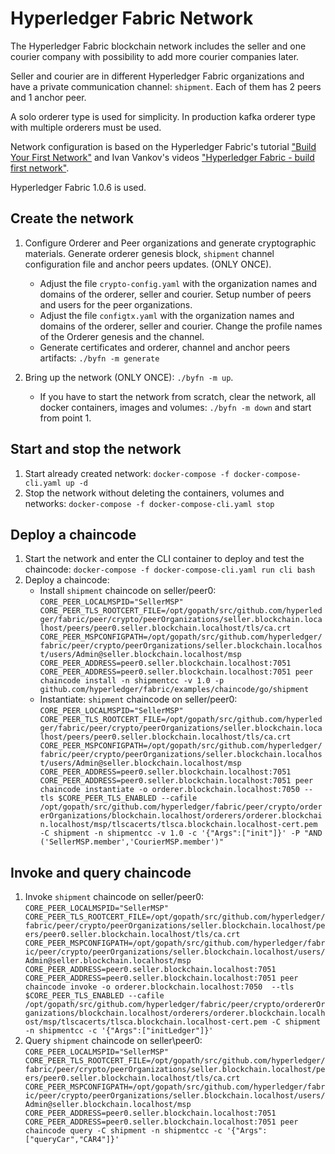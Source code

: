 # Hyperledger Fabric Network

The Hyperledger Fabric blockchain network includes the seller and one courier company with possibility to add more courier companies later.

Seller and courier are in different Hyperledger Fabric organizations and have a private communication channel: `shipment`. Each of them has 2 peers and 1 anchor peer.

A solo orderer type is used for simplicity. In production kafka orderer type with multiple orderers must be used.

Network configuration is based on the Hyperledger Fabric's tutorial ["Build Your First Network"](http://hyperledger-fabric.readthedocs.io/en/release-1.0/build_network.html) and Ivan Vankov's videos ["Hyperledger Fabric - build first network"](https://www.youtube.com/playlist?list=PLjsqymUqgpSTGC4L6ULHCB_Mqmy43OcIh).

Hyperledger Fabric 1.0.6 is used.

## Create the network

1. Configure Orderer and Peer organizations and generate cryptographic materials. Generate orderer genesis block, `shipment` channel configuration file and anchor peers updates. (ONLY ONCE).
    - Adjust the file `crypto-config.yaml` with the organization names and domains of the orderer, seller and courier. Setup number of peers and users for the peer organizations.
    - Adjust the file `configtx.yaml` with the organization names and domains of the orderer, seller and courier. Change the profile names of the Orderer genesis and the channel.
    - Generate certificates and orderer, channel and anchor peers artifacts: `./byfn -m generate`

2. Bring up the network (ONLY ONCE): `./byfn -m up`.
    - If you have to start the network from scratch, clear the network, all docker containers, images and volumes: `./byfn -m down` and start from point 1.
    
## Start and stop the network

1. Start already created network: `docker-compose -f docker-compose-cli.yaml up -d`
2. Stop the network without deleting the containers, volumes and networks: `docker-compose -f docker-compose-cli.yaml stop`

## Deploy a chaincode
1. Start the network and enter the CLI container to deploy and test the chaincode: `docker-compose -f docker-compose-cli.yaml run cli bash`
2. Deploy a chaincode:
    - Install `shipment` chaincode on seller/peer0: `CORE_PEER_LOCALMSPID="SellerMSP" CORE_PEER_TLS_ROOTCERT_FILE=/opt/gopath/src/github.com/hyperledger/fabric/peer/crypto/peerOrganizations/seller.blockchain.localhost/peers/peer0.seller.blockchain.localhost/tls/ca.crt CORE_PEER_MSPCONFIGPATH=/opt/gopath/src/github.com/hyperledger/fabric/peer/crypto/peerOrganizations/seller.blockchain.localhost/users/Admin@seller.blockchain.localhost/msp CORE_PEER_ADDRESS=peer0.seller.blockchain.localhost:7051 CORE_PEER_ADDRESS=peer0.seller.blockchain.localhost:7051 peer chaincode install -n shipmentcc -v 1.0 -p github.com/hyperledger/fabric/examples/chaincode/go/shipment`
    - Instantiate: `shipment` chaincode on seller/peer0: `CORE_PEER_LOCALMSPID="SellerMSP" CORE_PEER_TLS_ROOTCERT_FILE=/opt/gopath/src/github.com/hyperledger/fabric/peer/crypto/peerOrganizations/seller.blockchain.localhost/peers/peer0.seller.blockchain.localhost/tls/ca.crt CORE_PEER_MSPCONFIGPATH=/opt/gopath/src/github.com/hyperledger/fabric/peer/crypto/peerOrganizations/seller.blockchain.localhost/users/Admin@seller.blockchain.localhost/msp CORE_PEER_ADDRESS=peer0.seller.blockchain.localhost:7051 CORE_PEER_ADDRESS=peer0.seller.blockchain.localhost:7051 peer chaincode instantiate -o orderer.blockchain.localhost:7050 --tls $CORE_PEER_TLS_ENABLED --cafile /opt/gopath/src/github.com/hyperledger/fabric/peer/crypto/ordererOrganizations/blockchain.localhost/orderers/orderer.blockchain.localhost/msp/tlscacerts/tlsca.blockchain.localhost-cert.pem -C shipment -n shipmentcc -v 1.0 -c '{"Args":["init"]}' -P "AND ('SellerMSP.member','CourierMSP.member')"`
    
## Invoke and query chaincode

1. Invoke `shipment` chaincode on seller/peer0: `CORE_PEER_LOCALMSPID="SellerMSP" CORE_PEER_TLS_ROOTCERT_FILE=/opt/gopath/src/github.com/hyperledger/fabric/peer/crypto/peerOrganizations/seller.blockchain.localhost/peers/peer0.seller.blockchain.localhost/tls/ca.crt CORE_PEER_MSPCONFIGPATH=/opt/gopath/src/github.com/hyperledger/fabric/peer/crypto/peerOrganizations/seller.blockchain.localhost/users/Admin@seller.blockchain.localhost/msp CORE_PEER_ADDRESS=peer0.seller.blockchain.localhost:7051 CORE_PEER_ADDRESS=peer0.seller.blockchain.localhost:7051 peer chaincode invoke -o orderer.blockchain.localhost:7050  --tls $CORE_PEER_TLS_ENABLED --cafile /opt/gopath/src/github.com/hyperledger/fabric/peer/crypto/ordererOrganizations/blockchain.localhost/orderers/orderer.blockchain.localhost/msp/tlscacerts/tlsca.blockchain.localhost-cert.pem -C shipment -n shipmentcc -c '{"Args":["initLedger"]}'` 
2. Query `shipment` chaincode on seller\peer0: `CORE_PEER_LOCALMSPID="SellerMSP" CORE_PEER_TLS_ROOTCERT_FILE=/opt/gopath/src/github.com/hyperledger/fabric/peer/crypto/peerOrganizations/seller.blockchain.localhost/peers/peer0.seller.blockchain.localhost/tls/ca.crt CORE_PEER_MSPCONFIGPATH=/opt/gopath/src/github.com/hyperledger/fabric/peer/crypto/peerOrganizations/seller.blockchain.localhost/users/Admin@seller.blockchain.localhost/msp CORE_PEER_ADDRESS=peer0.seller.blockchain.localhost:7051 CORE_PEER_ADDRESS=peer0.seller.blockchain.localhost:7051 peer chaincode query -C shipment -n shipmentcc -c '{"Args":["queryCar","CAR4"]}'`  
